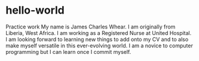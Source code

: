 # hello-world
Practice work
My name is James Charles Whear. I am originally from Liberia, West Africa. I am working as a Registered Nurse at United Hospital. I am looking forward to learning new things to add onto my CV and to also make myself versatile in this ever-evolving world. I am a novice to computer programming but I can learn once I commit myself.

